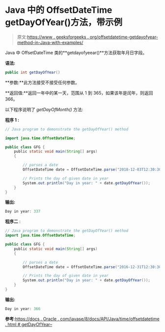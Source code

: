 # Java 中的 OffsetDateTime getDayOfYear()方法，带示例

> 原文:[https://www . geeksforgeeks . org/offsetdatetime-getdayofyear-method-in-Java-with-examples/](https://www.geeksforgeeks.org/offsetdatetime-getdayofyear-method-in-java-with-examples/)

Java 中 OffsetDateTime 类的**getdayofyeear()**方法获取年月日字段。

**语法:**

```java
public int getDayOfYear()

```

**参数:**此方法接受不接受任何参数。

**返回值:**返回一年中的某一天，范围从 1 到 365，如果该年是闰年，则返回 366。

以下程序说明了 *getDayOfMonth()* 方法:

**程序 1 :**

```java
// Java program to demonstrate the getDayOfYear() method

import java.time.OffsetDateTime;

public class GFG {
    public static void main(String[] args)
    {

        // parses a date
        OffsetDateTime date = OffsetDateTime.parse("2018-12-03T12:30:30+01:00");

        // Prints the day of given date in year
        System.out.println("Day in year: " + date.getDayOfYear());
    }
}
```

**输出:**

```java
Day in year: 337

```

**程序二** :

```java
// Java program to demonstrate the getDayOfYear() method
import java.time.OffsetDateTime;

public class GFG {
    public static void main(String[] args)
    {

        // parses a date
        OffsetDateTime date = OffsetDateTime.parse("2016-12-31T12:30:30+01:00");

        // Prints the day of given date in year
        System.out.println("Day in year: " + date.getDayOfYear());
    }
}
```

**输出:**

```java
Day in year: 366

```

**参考**:[https://docs . Oracle . com/javase/8/docs/API/Java/time/offsetdatetime . html # getDayOfYear–](https://docs.oracle.com/javase/8/docs/api/java/time/OffsetDateTime.html#getDayOfYear--)